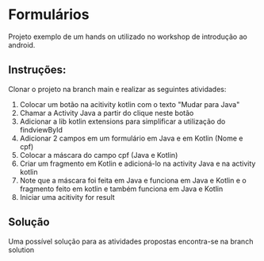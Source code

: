 # **Formulários**

Projeto exemplo de um hands on utilizado no workshop de introdução ao android.

## Instruções: ##
Clonar o projeto na branch main e realizar as seguintes atividades:

1) Colocar um botão na acitivity kotlin com o texto "Mudar para Java"
2) Chamar a Activity Java a partir do clique neste botão
3) Adicionar a lib kotlin extensions para simplificar a utilização do findviewById
4) Adicionar 2 campos em um formulário em Java e em Kotlin (Nome e cpf)
5) Colocar a máscara do campo cpf (Java e Kotlin)
6) Criar um fragmento em Kotlin e adicioná-lo na activity Java e na activity kotlin
7) Note que a máscara foi feita em Java e funciona em Java e Kotlin e o fragmento feito em kotlin e também funciona em Java e Kotlin
8) Iniciar uma acitivity for result

## Solução ##
Uma possível solução para as atividades propostas encontra-se na branch solution
